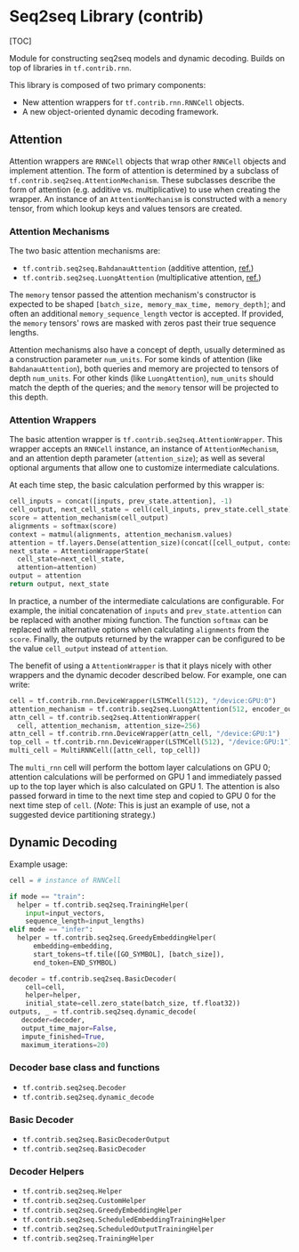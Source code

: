 # Seq2seq Library (contrib)

[TOC]

Module for constructing seq2seq models and dynamic decoding. Builds on top of
libraries in `tf.contrib.rnn`.

This library is composed of two primary components:

- New attention wrappers for `tf.contrib.rnn.RNNCell` objects.
- A new object-oriented dynamic decoding framework.

## Attention

Attention wrappers are `RNNCell` objects that wrap other `RNNCell` objects and
implement attention. The form of attention is determined by a subclass of
`tf.contrib.seq2seq.AttentionMechanism`. These subclasses describe the form
of attention (e.g. additive vs. multiplicative) to use when creating the
wrapper. An instance of an `AttentionMechanism` is constructed with a
`memory` tensor, from which lookup keys and values tensors are created.

### Attention Mechanisms

The two basic attention mechanisms are:

- `tf.contrib.seq2seq.BahdanauAttention` (additive attention,
  [ref.](https://arxiv.org/abs/1409.0473))
- `tf.contrib.seq2seq.LuongAttention` (multiplicative attention,
  [ref.](https://arxiv.org/abs/1508.04025))

The `memory` tensor passed the attention mechanism's constructor is expected to
be shaped `[batch_size, memory_max_time, memory_depth]`; and often an additional
`memory_sequence_length` vector is accepted. If provided, the `memory`
tensors' rows are masked with zeros past their true sequence lengths.

Attention mechanisms also have a concept of depth, usually determined as a
construction parameter `num_units`. For some kinds of attention (like
`BahdanauAttention`), both queries and memory are projected to tensors of depth
`num_units`. For other kinds (like `LuongAttention`), `num_units` should match
the depth of the queries; and the `memory` tensor will be projected to this
depth.

### Attention Wrappers

The basic attention wrapper is `tf.contrib.seq2seq.AttentionWrapper`.
This wrapper accepts an `RNNCell` instance, an instance of `AttentionMechanism`,
and an attention depth parameter (`attention_size`); as well as several
optional arguments that allow one to customize intermediate calculations.

At each time step, the basic calculation performed by this wrapper is:

```python
cell_inputs = concat([inputs, prev_state.attention], -1)
cell_output, next_cell_state = cell(cell_inputs, prev_state.cell_state)
score = attention_mechanism(cell_output)
alignments = softmax(score)
context = matmul(alignments, attention_mechanism.values)
attention = tf.layers.Dense(attention_size)(concat([cell_output, context], 1))
next_state = AttentionWrapperState(
  cell_state=next_cell_state,
  attention=attention)
output = attention
return output, next_state
```

In practice, a number of the intermediate calculations are configurable.
For example, the initial concatenation of `inputs` and `prev_state.attention`
can be replaced with another mixing function. The function `softmax` can
be replaced with alternative options when calculating `alignments` from the
`score`. Finally, the outputs returned by the wrapper can be configured to
be the value `cell_output` instead of `attention`.

The benefit of using a `AttentionWrapper` is that it plays nicely with
other wrappers and the dynamic decoder described below. For example, one can
write:

```python
cell = tf.contrib.rnn.DeviceWrapper(LSTMCell(512), "/device:GPU:0")
attention_mechanism = tf.contrib.seq2seq.LuongAttention(512, encoder_outputs)
attn_cell = tf.contrib.seq2seq.AttentionWrapper(
  cell, attention_mechanism, attention_size=256)
attn_cell = tf.contrib.rnn.DeviceWrapper(attn_cell, "/device:GPU:1")
top_cell = tf.contrib.rnn.DeviceWrapper(LSTMCell(512), "/device:GPU:1")
multi_cell = MultiRNNCell([attn_cell, top_cell])
```

The `multi_rnn` cell will perform the bottom layer calculations on GPU 0;
attention calculations will be performed on GPU 1 and immediately passed
up to the top layer which is also calculated on GPU 1. The attention is
also passed forward in time to the next time step and copied to GPU 0 for the
next time step of `cell`. (_Note_: This is just an example of use,
not a suggested device partitioning strategy.)

## Dynamic Decoding

Example usage:

```python
cell = # instance of RNNCell

if mode == "train":
  helper = tf.contrib.seq2seq.TrainingHelper(
    input=input_vectors,
    sequence_length=input_lengths)
elif mode == "infer":
  helper = tf.contrib.seq2seq.GreedyEmbeddingHelper(
      embedding=embedding,
      start_tokens=tf.tile([GO_SYMBOL], [batch_size]),
      end_token=END_SYMBOL)

decoder = tf.contrib.seq2seq.BasicDecoder(
    cell=cell,
    helper=helper,
    initial_state=cell.zero_state(batch_size, tf.float32))
outputs, _ = tf.contrib.seq2seq.dynamic_decode(
   decoder=decoder,
   output_time_major=False,
   impute_finished=True,
   maximum_iterations=20)
```

### Decoder base class and functions

- `tf.contrib.seq2seq.Decoder`
- `tf.contrib.seq2seq.dynamic_decode`

### Basic Decoder

- `tf.contrib.seq2seq.BasicDecoderOutput`
- `tf.contrib.seq2seq.BasicDecoder`

### Decoder Helpers

- `tf.contrib.seq2seq.Helper`
- `tf.contrib.seq2seq.CustomHelper`
- `tf.contrib.seq2seq.GreedyEmbeddingHelper`
- `tf.contrib.seq2seq.ScheduledEmbeddingTrainingHelper`
- `tf.contrib.seq2seq.ScheduledOutputTrainingHelper`
- `tf.contrib.seq2seq.TrainingHelper`
